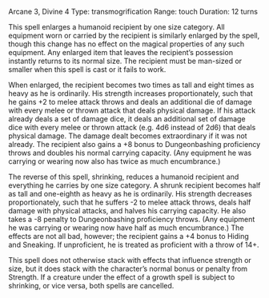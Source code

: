 Arcane 3, Divine 4
Type: transmogrification
Range: touch
Duration: 12 turns

This spell enlarges a humanoid recipient by one size category. All equipment worn or carried by the recipient is similarly enlarged by the spell, though this change has no effect on the magical properties of any such equipment. Any enlarged item that leaves the recipient’s possession instantly returns to its normal size. The recipient must be man-sized or smaller when this spell is cast or it fails to work.

When enlarged, the recipient becomes two times as tall and eight times as heavy as he is ordinarily. His strength increases proportionately, such that he gains +2 to melee attack throws and deals an additional die of damage with every melee or thrown attack that deals physical damage. If his attack already deals a set of damage dice, it deals an additional set of damage dice with every melee or thrown attack (e.g. 4d6 instead of 2d6) that deals physical damage. The damage dealt becomes extraordinary if it was not already. The recipient also gains a +8 bonus to Dungeonbashing proficiency throws and doubles his normal carrying capacity. (Any equipment he was carrying or wearing now also has twice as much encumbrance.)

The reverse of this spell, shrinking, reduces a humanoid recipient and everything he carries by one size category. A shrunk recipient becomes half as tall and one-eighth as heavy as he is ordinarily. His strength decreases proportionately, such that he suffers -2 to melee attack throws, deals half damage with physical attacks, and halves his carrying capacity. He also takes a -8 penalty to Dungeonbashing proficiency throws. (Any equipment he was carrying or wearing now have half as much encumbrance.) The effects are not all bad, however; the recipient gains a +4 bonus to Hiding and Sneaking. If unproficient, he is treated as proficient with a throw of 14+.

This spell does not otherwise stack with effects that influence strength or size, but it does stack with the character’s normal bonus or penalty from Strength. If a creature under the effect of a growth spell is subject to shrinking, or vice versa, both spells are cancelled.